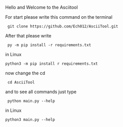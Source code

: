 Hello and Welcome to the Asciitool

For start please write this command on the terminal 

```console
 git clone https://github.com/Ech012/AsciiTool.git
```
After that please write
```console
 py -m pip install -r requirements.txt
```
in Linux 

```cnosole
python3 -m pip install r requirements.txt
```

now change the cd
```console
 cd AsciiTool
```
and to see all commands just type 

```console
 python main.py --help
```
in Linux 
```console
python3 main.py --help
```
